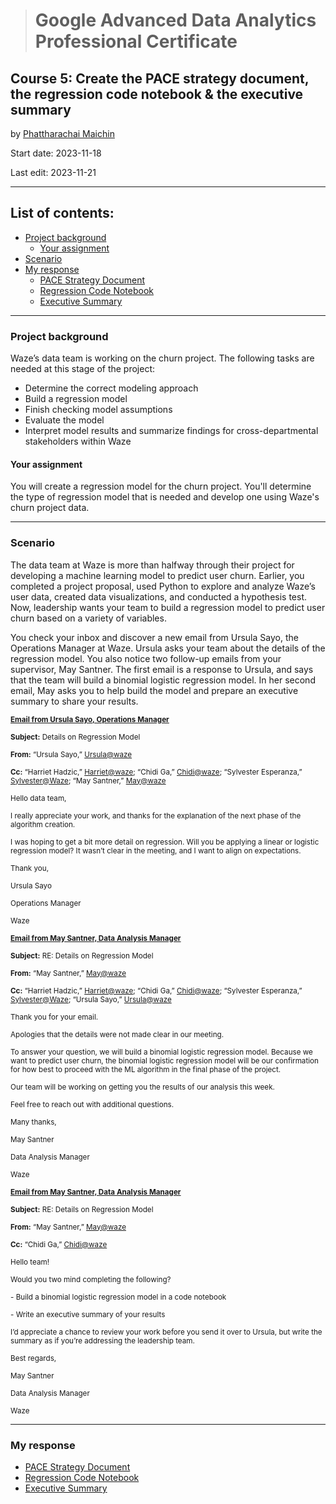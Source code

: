 > # Google Advanced Data Analytics Professional Certificate

## **Course 5: Create the PACE strategy document, the regression code notebook & the executive summary**

by [Phattharachai Maichin](https://www.linkedin.com/in/phattharachai-m/)

Start date: 2023-11-18

Last edit: 2023-11-21
***
## List of contents:
- [Project background](#project-background)
  - [Your assignment](#your-assignment)
- [Scenario](#scenario)
- [My response](#my-response)
  + [PACE Strategy Document](https://docs.google.com/document/d/14DZwKsE8x0iD1rdTuM6-Yl7GtKPvIfrKZBitCzOCsbE/edit?usp=sharing)
  + [Regression Code Notebook](https://github.com/Fenoemos/MyArchive/blob/main/%5BProject%5D%20Coursera/Google%20Advanced%20Data%20Analytics%20Professional%20Certificate/Other_file/Activity_Course%205%20Waze%20project%20lab.pdf)
  + [Executive Summary](https://docs.google.com/presentation/d/1asfp8f1V8w6oskbJxnf26qfMzQPVCXZgLkzJoNwIPM0/edit?usp=sharing&resourcekey=0-cyCksdsDxpjJHpyUzci2TQ)

___
### Project background
Waze’s data team is working on the churn project. The following tasks are needed at this stage of the project:
  + Determine the correct modeling approach
  + Build a regression model
  + Finish checking model assumptions
  + Evaluate the model
  + Interpret model results and summarize findings for cross-departmental stakeholders within Waze

#### Your assignment
You will create a regression model for the churn project. You'll determine the type of regression model that is needed and develop one using Waze's churn project data.
___
### Scenario
The data team at Waze is more than halfway through their project for developing a machine learning model to predict user churn. Earlier, you completed a project proposal, used Python to explore and analyze Waze’s user data, created data visualizations, and conducted a hypothesis test. Now, leadership wants your team to build a regression model to predict user churn based on a variety of variables.

You check your inbox and discover a new email from Ursula Sayo, the Operations Manager at Waze. Ursula asks your team about the details of the regression model. You also notice two follow-up emails from your supervisor, May Santner. The first email is a response to Ursula, and says that the team will build a binomial logistic regression model. In her second email, May asks you to help build the model and prepare an executive summary to share your results.

<sub><ins>**Email from Ursula Sayo, Operations Manager**</ins>

<sub>**Subject:** Details on Regression Model

<sub>**From:** “Ursula Sayo,” <ins>Ursula@waze</ins>

<sub>**Cc:** “Harriet Hadzic,” <ins>Harriet@waze</ins>; “Chidi Ga,” <ins>Chidi@waze</ins>; “Sylvester Esperanza,” <ins>Sylvester@Waze</ins>; “May Santner,” <ins>May@waze</ins>

<sub>Hello data team,

<sub>I really appreciate your work, and thanks for the explanation of the next phase of the algorithm creation.

<sub>I was hoping to get a bit more detail on regression. Will you be applying a linear or logistic regression model? It wasn’t clear in the meeting, and I want to align on expectations. 

<sub>Thank you, 

<sub>Ursula Sayo

<sub>Operations Manager

<sub>Waze

<sub><ins>**Email from May Santner, Data Analysis Manager**</ins>

<sub>**Subject:** RE: Details on Regression Model

<sub>**From:** “May Santner,” <ins>May@waze</ins>

<sub>**Cc:** “Harriet Hadzic,” <ins>Harriet@waze</ins>; “Chidi Ga,” <ins>Chidi@waze</ins>; “Sylvester Esperanza,” <ins>Sylvester@Waze</ins>; “Ursula Sayo,” <ins>Ursula@waze</ins>

<sub>Thank you for your email. 

<sub>Apologies that the details were not made clear in our meeting.

<sub>To answer your question, we will build a binomial logistic regression model. Because we want to predict user churn, the binomial logistic regression model will be our confirmation for how best to proceed with the ML algorithm in the final phase of the project. 

<sub>Our team will be working on getting you the results of our analysis this week. 

<sub>Feel free to reach out with additional questions. 

<sub>Many thanks,

<sub>May Santner

<sub>Data Analysis Manager

<sub>Waze

<sub><ins>**Email from May Santner, Data Analysis Manager**</ins>

<sub>**Subject:** RE: Details on Regression Model

<sub>**From:** “May Santner,” <ins>May@waze</ins>

<sub>**Cc:** “Chidi Ga,” <ins>Chidi@waze</ins>

<sub>Hello team! 

<sub>Would you two mind completing the following? 

<sub> - Build a binomial logistic regression model in a code notebook

<sub> - Write an executive summary of your results

<sub>I’d appreciate a chance to review your work before you send it over to Ursula, but write the summary as if you’re addressing the leadership team. 

<sub>Best regards,

<sub>May Santner

<sub>Data Analysis Manager

<sub>Waze
___
### My response
+ [PACE Strategy Document](https://docs.google.com/document/d/14DZwKsE8x0iD1rdTuM6-Yl7GtKPvIfrKZBitCzOCsbE/edit?usp=sharing)
+ [Regression Code Notebook](https://github.com/Fenoemos/MyArchive/blob/main/%5BProject%5D%20Coursera/Google%20Advanced%20Data%20Analytics%20Professional%20Certificate/Other_file/Activity_Course%205%20Waze%20project%20lab.pdf)
+ [Executive Summary](https://docs.google.com/presentation/d/1asfp8f1V8w6oskbJxnf26qfMzQPVCXZgLkzJoNwIPM0/edit?usp=sharing&resourcekey=0-cyCksdsDxpjJHpyUzci2TQ)
